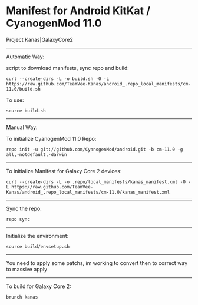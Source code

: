 Manifest for Android KitKat / CyanogenMod 11.0
====================================
Project Kanas|GalaxyCore2

---

Automatic Way:

script to download manifests, sync repo  and build:

    curl --create-dirs -L -o build.sh -O -L https://raw.github.com/TeamVee-Kanas/android_.repo_local_manifests/cm-11.0/build.sh

To use:

    source build.sh

---

Manual Way:

To initialize CyanogenMod 11.0 Repo:

    repo init -u git://github.com/CyanogenMod/android.git -b cm-11.0 -g all,-notdefault,-darwin

---

To initialize Manifest for Galaxy Core 2 devices:

    curl --create-dirs -L -o .repo/local_manifests/kanas_manifest.xml -O -L https://raw.github.com/TeamVee-Kanas/android_.repo_local_manifests/cm-11.0/kanas_manifest.xml


---

Sync the repo:

    repo sync

---

Initialize the environment:

    source build/envsetup.sh

---

You need to apply some patchs, im working to convert then to correct way to massive apply

---

To build for Galaxy Core 2:

    brunch kanas
